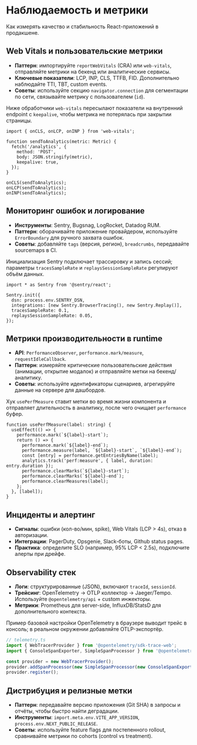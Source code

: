 # Наблюдаемость и метрики

Как измерять качество и стабильность React-приложений в продакшене.

## Web Vitals и пользовательские метрики

- **Паттерн**: импортируйте `reportWebVitals` (CRA) или `web-vitals`, отправляйте метрики на бекенд или аналитические сервисы.
- **Ключевые показатели**: LCP, INP, CLS, TTFB, FID. Дополнительно наблюдайте TTI, TBT, custom events.
- **Советы**: используйте секцию `navigator.connection` для сегментации по сети, связывайте метрику с пользователем (`id`).

Ниже обработчики `web-vitals` пересылают показатели на внутренний endpoint с `keepalive`, чтобы метрика не потерялась при закрытии страницы.

```tsx
import { onCLS, onLCP, onINP } from 'web-vitals';

function sendToAnalytics(metric: Metric) {
  fetch('/analytics', {
    method: 'POST',
    body: JSON.stringify(metric),
    keepalive: true,
  });
}

onCLS(sendToAnalytics);
onLCP(sendToAnalytics);
onINP(sendToAnalytics);
```

## Мониторинг ошибок и логирование

- **Инструменты**: Sentry, Bugsnag, LogRocket, Datadog RUM.
- **Паттерн**: оборачивайте приложение провайдером, используйте `ErrorBoundary` для ручного захвата ошибок.
- **Советы**: добавляйте `tags` (версия, регион), `breadcrumbs`, передавайте sourcemaps в CI.

Инициализация Sentry подключает трассировку и запись сессий; параметры `tracesSampleRate` и `replaysSessionSampleRate` регулируют объём данных.

```tsx
import * as Sentry from '@sentry/react';

Sentry.init({
  dsn: process.env.SENTRY_DSN,
  integrations: [new Sentry.BrowserTracing(), new Sentry.Replay()],
  tracesSampleRate: 0.1,
  replaysSessionSampleRate: 0.05,
});
```

## Метрики производительности в runtime

- **API**: `PerformanceObserver`, `performance.mark/measure`, `requestIdleCallback`.
- **Паттерн**: измеряйте критические пользовательские действия (анимации, открытие модалок) и отправляйте метки на бекенд/аналитику.
- **Советы**: используйте идентификаторы сценариев, агрегируйте данные на сервере для дашбордов.

Хук `usePerfMeasure` ставит метки во время жизни компонента и отправляет длительность в аналитику, после чего очищает `performance` буфер.

```tsx
function usePerfMeasure(label: string) {
  useEffect(() => {
    performance.mark(`${label}-start`);
    return () => {
      performance.mark(`${label}-end`);
      performance.measure(label, `${label}-start`, `${label}-end`);
      const [entry] = performance.getEntriesByName(label);
      analytics.track('perf:measure', { label, duration: entry.duration });
      performance.clearMarks(`${label}-start`);
      performance.clearMarks(`${label}-end`);
      performance.clearMeasures(label);
    };
  }, [label]);
}
```

## Инциденты и алертинг

- **Сигналы**: ошибки (кол-во/мин, spike), Web Vitals (LCP > 4s), отказ в авторизации.
- **Интеграции**: PagerDuty, Opsgenie, Slack-боты, Github status pages.
- **Практика**: определите SLO (например, 95% LCP < 2.5s), подключите алерты при дрейфе.

## Observability стек

- **Логи**: структурированные (JSON), включают `traceId`, `sessionId`.
- **Трейсинг**: OpenTelemetry → OTLP коллектор → Jaeger/Tempo. Используйте `@opentelemetry/api` + custom инжекторы.
- **Метрики**: Prometheus для server-side, InfluxDB/StatsD для дополнительного контекста.

Пример базовой настройки OpenTelemetry в браузере выводит трейс в консоль; в реальном окружении добавляйте OTLP-экспортёр.

```ts
// telemetry.ts
import { WebTracerProvider } from '@opentelemetry/sdk-trace-web';
import { ConsoleSpanExporter, SimpleSpanProcessor } from '@opentelemetry/sdk-trace-base';

const provider = new WebTracerProvider();
provider.addSpanProcessor(new SimpleSpanProcessor(new ConsoleSpanExporter()));
provider.register();
```

## Дистрибуция и релизные метки

- **Паттерн**: передавайте версию приложения (Git SHA) в запросы и отчёты, чтобы быстро найти деградации.
- **Инструменты**: `import.meta.env.VITE_APP_VERSION`, `process.env.NEXT_PUBLIC_RELEASE`.
- **Советы**: используйте feature flags для постепенного rollout, сравнивайте метрики по cohorts (control vs treatment).

